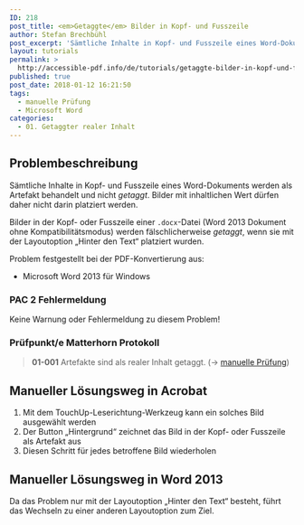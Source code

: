 ```yaml
---
ID: 218
post_title: <em>Getaggte</em> Bilder in Kopf- und Fusszeile
author: Stefan Brechbühl
post_excerpt: 'Sämtliche Inhalte in Kopf- und Fusszeile eines Word-Dokuments werden als Artefakt behandelt und nicht getaggt. Bilder mit inhaltlichen Wert dürfen daher nicht darin platziert werden.'
layout: tutorials
permalink: >
  http://accessible-pdf.info/de/tutorials/getaggte-bilder-in-kopf-und-fusszeile/
published: true
post_date: 2018-01-12 16:21:50
tags:
  - manuelle Prüfung
  - Microsoft Word
categories:
  - 01. Getaggter realer Inhalt
---
```

## Problembeschreibung

Sämtliche Inhalte in Kopf- und Fusszeile eines Word-Dokuments werden als Artefakt behandelt und nicht *getaggt*. Bilder mit inhaltlichen Wert dürfen daher nicht darin platziert werden.

Bilder in der Kopf- oder Fusszeile einer `.docx`-Datei (Word 2013 Dokument ohne Kompatibilitätsmodus) werden fälschlicherweise *getaggt*, wenn sie mit der Layoutoption „Hinter den Text“ platziert wurden.

Problem festgestellt bei der PDF-Konvertierung aus:

*   Microsoft Word 2013 für Windows

### PAC 2 Fehlermeldung

Keine Warnung oder Fehlermeldung zu diesem Problem!

### Prüfpunkt/e Matterhorn Protokoll

> **01-001** Artefakte sind als realer Inhalt getaggt. (→ [manuelle Prüfung][1])

## Manueller Lösungsweg in Acrobat

1.  Mit dem TouchUp-Leserichtung-Werkzeug kann ein solches Bild ausgewählt werden
2.  Der Button „Hintergrund“ zeichnet das Bild in der Kopf- oder Fusszeile als Artefakt aus
3.  Diesen Schritt für jedes betroffene Bild wiederholen

## Manueller Lösungsweg in Word 2013

Da das Problem nur mit der Layoutoption „Hinter den Text“ besteht, führt das Wechseln zu einer anderen Layoutoption zum Ziel.

 [1]: https://accessible-pdf.info/de/glossar/#manuelle-pruefung